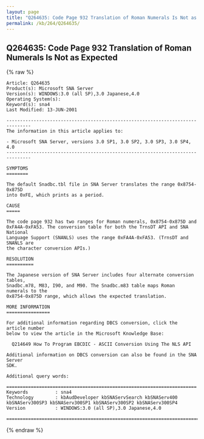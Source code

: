 ```yaml
---
layout: page
title: "Q264635: Code Page 932 Translation of Roman Numerals Is Not as Expected"
permalink: /kb/264/Q264635/
---
```


## Q264635: Code Page 932 Translation of Roman Numerals Is Not as Expected

{% raw %}

	Article: Q264635
	Product(s): Microsoft SNA Server
	Version(s): WINDOWS:3.0 (all SP),3.0 Japanese,4.0
	Operating System(s): 
	Keyword(s): sna4
	Last Modified: 13-JUN-2001
	
	-------------------------------------------------------------------------------
	The information in this article applies to:
	
	- Microsoft SNA Server, versions 3.0 SP1, 3.0 SP2, 3.0 SP3, 3.0 SP4, 4.0 
	-------------------------------------------------------------------------------
	
	SYMPTOMS
	========
	
	The default Snadbc.tbl file in SNA Server translates the range 0x8754-0x875D
	into 0xFE, which prints as a period.
	
	CAUSE
	=====
	
	The code page 932 has two ranges for Roman numerals, 0x8754-0x875D and
	0xFA4A-0xFA53. The conversion table for both the TrnsDT API and SNA National
	Language Support (SNANLS) uses the range 0xFA4A-0xFA53. (TrnsDT and SNANLS are
	the character conversion APIs.)
	
	RESOLUTION
	==========
	
	The Japanese version of SNA Server includes four alternate conversion tables,
	Snadbc.m78, M83, I90, and M90. The Snadbc.m83 table maps Roman numerals to the
	0x8754-0x875D range, which allows the expected translation.
	
	MORE INFORMATION
	================
	
	For additional information regarding DBCS conversion, click the article number
	below to view the article in the Microsoft Knowledge Base:
	
	  Q214649 How To Program EBCDIC - ASCII Conversion Using The NLS API
	
	Additional information on DBCS conversion can also be found in the SNA Server
	SDK.
	
	Additional query words:
	
	======================================================================
	Keywords          : sna4 
	Technology        : kbAudDeveloper kbSNAServSearch kbSNAServ400 kbSNAServ300SP3 kbSNAServ300SP1 kbSNAServ300SP2 kbSNAServ300SP4
	Version           : WINDOWS:3.0 (all SP),3.0 Japanese,4.0
	
	=============================================================================
	

{% endraw %}
